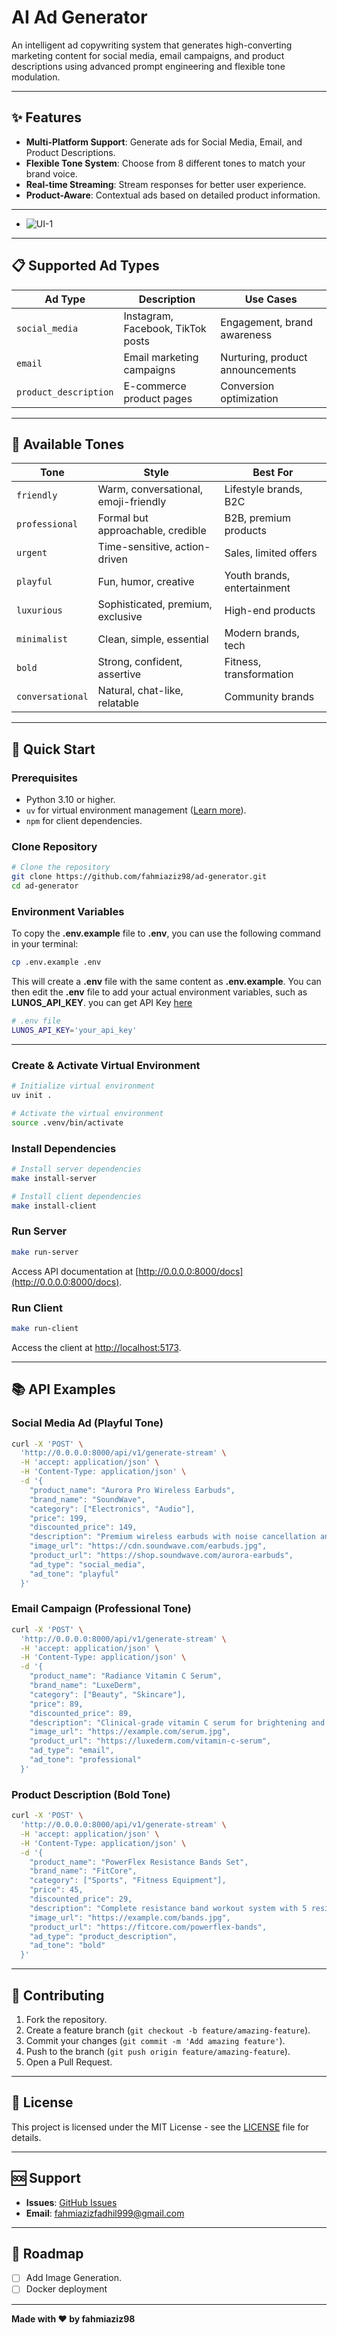 # AI Ad Generator

An intelligent ad copywriting system that generates high-converting marketing content for social media, email campaigns, and product descriptions using advanced prompt engineering and flexible tone modulation.

---

## ✨ Features

- **Multi-Platform Support**: Generate ads for Social Media, Email, and Product Descriptions.
- **Flexible Tone System**: Choose from 8 different tones to match your brand voice.
- **Real-time Streaming**: Stream responses for better user experience.
- **Product-Aware**: Contextual ads based on detailed product information.

----
- ![UI-1](assets/images34.png) 


---

## 📋 Supported Ad Types

| Ad Type              | Description                     | Use Cases                  |
|----------------------|---------------------------------|---------------------------|
| `social_media`       | Instagram, Facebook, TikTok posts | Engagement, brand awareness |
| `email`              | Email marketing campaigns       | Nurturing, product announcements |
| `product_description`| E-commerce product pages        | Conversion optimization    |

---

## 🎨 Available Tones

| Tone          | Style                          | Best For                     |
|---------------|-------------------------------|------------------------------|
| `friendly`    | Warm, conversational, emoji-friendly | Lifestyle brands, B2C       |
| `professional`| Formal but approachable, credible | B2B, premium products        |
| `urgent`      | Time-sensitive, action-driven | Sales, limited offers        |
| `playful`     | Fun, humor, creative          | Youth brands, entertainment  |
| `luxurious`   | Sophisticated, premium, exclusive | High-end products           |
| `minimalist`  | Clean, simple, essential      | Modern brands, tech          |
| `bold`        | Strong, confident, assertive  | Fitness, transformation      |
| `conversational`| Natural, chat-like, relatable | Community brands             |

---

## 🚀 Quick Start

### Prerequisites

- Python 3.10 or higher.
- `uv` for virtual environment management ([Learn more](https://www.datacamp.com/tutorial/python-uv)).
- `npm` for client dependencies.

### Clone Repository

```bash
# Clone the repository
git clone https://github.com/fahmiaziz98/ad-generator.git
cd ad-generator
```


### Environment Variables
To copy the **.env.example** file to **.env**, you can use the following command in your terminal:
```bash
cp .env.example .env
```
This will create a **.env** file with the same content as **.env.example**. You can then edit the **.env** file to add your actual environment variables, such as **LUNOS_API_KEY**. you can get API Key [here](lunos.tech)
```bash
# .env file
LUNOS_API_KEY='your_api_key'
```

---

### Create & Activate Virtual Environment

```bash
# Initialize virtual environment
uv init .

# Activate the virtual environment
source .venv/bin/activate
```

### Install Dependencies

```bash
# Install server dependencies
make install-server

# Install client dependencies
make install-client
```

### Run Server

```bash
make run-server
```

Access API documentation at [http://0.0.0.0:8000/docs](http://0.0.0.0:8000/docs).

### Run Client

```bash
make run-client
```

Access the client at [http://localhost:5173](http://localhost:5173).

---

## 📚 API Examples

### Social Media Ad (Playful Tone)

```bash
curl -X 'POST' \
  'http://0.0.0.0:8000/api/v1/generate-stream' \
  -H 'accept: application/json' \
  -H 'Content-Type: application/json' \
  -d '{
    "product_name": "Aurora Pro Wireless Earbuds",
    "brand_name": "SoundWave",
    "category": ["Electronics", "Audio"],
    "price": 199,
    "discounted_price": 149,
    "description": "Premium wireless earbuds with noise cancellation and 24-hour battery life",
    "image_url": "https://cdn.soundwave.com/earbuds.jpg",
    "product_url": "https://shop.soundwave.com/aurora-earbuds",
    "ad_type": "social_media",
    "ad_tone": "playful"
  }'
```

### Email Campaign (Professional Tone)

```bash
curl -X 'POST' \
  'http://0.0.0.0:8000/api/v1/generate-stream' \
  -H 'accept: application/json' \
  -H 'Content-Type: application/json' \
  -d '{
    "product_name": "Radiance Vitamin C Serum",
    "brand_name": "LuxeDerm",
    "category": ["Beauty", "Skincare"],
    "price": 89,
    "discounted_price": 89,
    "description": "Clinical-grade vitamin C serum for brightening and anti-aging",
    "image_url": "https://example.com/serum.jpg",
    "product_url": "https://luxederm.com/vitamin-c-serum",
    "ad_type": "email",
    "ad_tone": "professional"
  }'
```

### Product Description (Bold Tone)

```bash
curl -X 'POST' \
  'http://0.0.0.0:8000/api/v1/generate-stream' \
  -H 'accept: application/json' \
  -H 'Content-Type: application/json' \
  -d '{
    "product_name": "PowerFlex Resistance Bands Set",
    "brand_name": "FitCore",
    "category": ["Sports", "Fitness Equipment"],
    "price": 45,
    "discounted_price": 29,
    "description": "Complete resistance band workout system with 5 resistance levels",
    "image_url": "https://example.com/bands.jpg",
    "product_url": "https://fitcore.com/powerflex-bands",
    "ad_type": "product_description",
    "ad_tone": "bold"
  }'
```

---

## 🤝 Contributing

1. Fork the repository.
2. Create a feature branch (`git checkout -b feature/amazing-feature`).
3. Commit your changes (`git commit -m 'Add amazing feature'`).
4. Push to the branch (`git push origin feature/amazing-feature`).
5. Open a Pull Request.

---

## 📄 License

This project is licensed under the MIT License - see the [LICENSE](LICENSE) file for details.

---

## 🆘 Support

- **Issues**: [GitHub Issues](https://github.com/fahmiaziz98/ad-generator/issues)
- **Email**: [fahmiazizfadhil999@gmail.com](mailto:fahmiazizfadhil999@gmail.com)

---

## 🚀 Roadmap

- [ ] Add Image Generation.
- [ ] Docker deployment

---

**Made with ❤️ by fahmiaziz98**